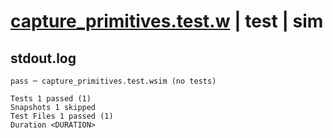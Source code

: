 # [capture_primitives.test.w](../../../../../tests/valid/capture_primitives.test.w) | test | sim

## stdout.log
```log
pass ─ capture_primitives.test.wsim (no tests)

Tests 1 passed (1)
Snapshots 1 skipped
Test Files 1 passed (1)
Duration <DURATION>
```

